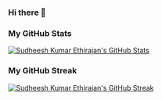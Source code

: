 ### Hi there 👋

<!--
**skethirajan/skethirajan** is a ✨ _special_ ✨ repository because its `README.md` (this file) appears on your GitHub profile.

Here are some ideas to get you started:

- 🔭 I’m currently working on ...
- 🌱 I’m currently learning ...
- 👯 I’m looking to collaborate on ...
- 🤔 I’m looking for help with ...
- 💬 Ask me about ...
- 📫 How to reach me: ...
- 😄 Pronouns: ...
- ⚡ Fun fact: ...
-->

### My GitHub Stats
[![Sudheesh Kumar Ethirajan's GitHub Stats](https://github-readme-stats.vercel.app/api?username=skethirajan&theme=dark&count_private=true)](https://github.com/anuraghazra/github-readme-stats)

### My GitHub Streak
[![Sudheesh Kumar Ethirajan's GitHub Streak](https://github-readme-streak-stats.herokuapp.com/?user=skethirajan&theme=dark)](https://github.com/DenverCoder1/github-readme-streak-stats)

